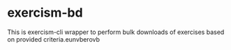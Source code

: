 # exercism-bd
This is exercism-cli wrapper to perform bulk downloads of exercises based on provided criteria.eunvberovb
